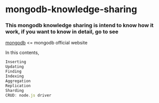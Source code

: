 # mongodb-knowledge-sharing

<h3>
This mongodb knowledge sharing is intend to know how it work, if you want to know in detail, go to see
</h3>

[mongodb](www.mongodb.com) <= mongodb official website


In this contents, 
``` js
Inserting
Updating
Finding
Indexing
Aggregation
Replication
Sharding
CRUD: node.js driver
